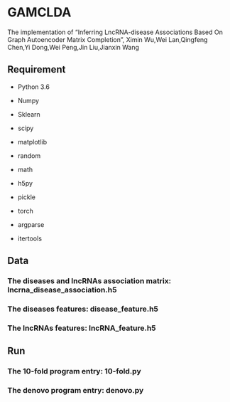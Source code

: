 # GAMCLDA
The implementation of “Inferring LncRNA-disease Associations Based On Graph Autoencoder Matrix Completion”, Ximin Wu,Wei Lan,Qingfeng Chen,Yi Dong,Wei Peng,Jin Liu,Jianxin Wang

## Requirement

- Python 3.6

- Numpy

- Sklearn

- scipy

- matplotlib

- random

- math

- h5py

- pickle

- torch

- argparse

- itertools

## Data 
### The diseases and lncRNAs association matrix: lncrna_disease_association.h5
### The diseases features: disease_feature.h5
### The lncRNAs features: lncRNA_feature.h5

## Run
### The 10-fold program entry: 10-fold.py
### The denovo program entry: denovo.py

